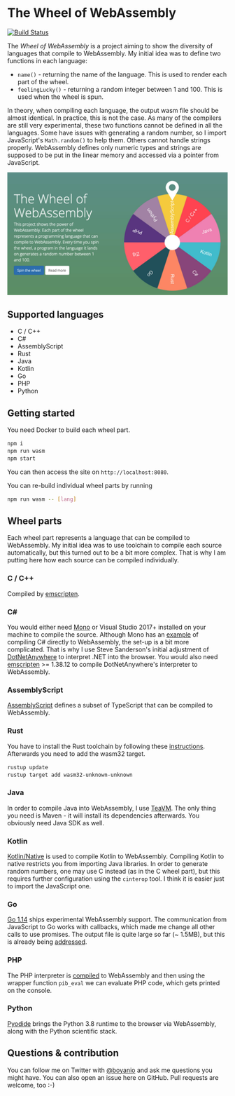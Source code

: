 # The Wheel of WebAssembly

[![Build Status](https://travis-ci.org/boyanio/wasm-wheel.svg?branch=master)](https://travis-ci.org/boyanio/wasm-wheel)

The _Wheel of WebAssembly_ is a project aiming to show the diversity of languages that compile to WebAssembly. My initial idea was to define two functions in each language:

- `name()` - returning the name of the language. This is used to render each part of the wheel.
- `feelingLucky()` - returning a random integer between 1 and 100. This is used when the wheel is spun.

In theory, when compiling each language, the output wasm file should be almost identical. In practice, this is not the case. As many of the compilers are still very experimental, these two functions cannot be defined in all the languages. Some have issues with generating a random number, so I import JavaScript's `Math.random()` to help them. Others cannot handle strings properly. WebAssembly defines only numeric types and strings are supposed to be put in the linear memory and accessed via a pointer from JavaScript.

![Wheel of WebAssembly screenShot](/assets/wasm-wheel-screenshot.jpg)

## Supported languages

- C / C++
- C#
- AssemblyScript
- Rust
- Java
- Kotlin
- Go
- PHP
- Python

## Getting started

You need Docker to build each wheel part.

```bash
npm i
npm run wasm
npm start
```

You can then access the site on `http://localhost:8080`.

You can re-build individual wheel parts by running

```bash
npm run wasm -- [lang]
```

## Wheel parts

Each wheel part represents a language that can be compiled to WebAssembly. My initial idea was to use toolchain to compile each source automatically, but this turned out to be a bit more complex. That is why I am putting here how each source can be compiled individually.

### C / C++

Compiled by [emscripten](https://emscripten.org).

### C#

You would either need [Mono](http://www.mono-project.com/docs/) or Visual Studio 2017+ installed on your machine to compile the source. Although Mono has an [example](http://www.mono-project.com/news/2017/08/09/hello-webassembly/) of compiling C# directly to WebAssembly, the set-up is a bit more complicated. That is why I use Steve Sanderson's initial adjustment of [DotNetAnywhere](https://github.com/boyanio/DotNetAnywhere) to interpret .NET into the browser. You would also need [emscripten](https://kripken.github.io/emscripten-site/docs/getting_started/downloads.html) >= 1.38.12 to compile DotNetAnywhere's interpreter to WebAssembly.

### AssemblyScript

[AssemblyScript](https://www.npmjs.com/package/assemblyscript) defines a subset of TypeScript that can be compiled to WebAssembly.

### Rust

You have to install the Rust toolchain by following these [instructions](https://www.rust-lang.org/en-US/install.html). Afterwards you need to add the wasm32 target.

```bash
rustup update
rustup target add wasm32-unknown-unknown
```

### Java

In order to compile Java into WebAssembly, I use [TeaVM](http://teavm.org/). The only thing you need is Maven - it will install its dependencies afterwards. You obviously need Java SDK as well.

### Kotlin

[Kotlin/Native](https://github.com/JetBrains/kotlin-native/) is used to compile Kotlin to WebAssembly. Compiling Kotlin to native restricts you from importing Java libraries. In order to generate random numbers, one may use C instead (as in the C wheel part), but this requires further configuration using the `cinterop` tool. I think it is easier just to import the JavaScript one.

### Go

[Go 1.14](https://tip.golang.org/doc/go1.14) ships experimental WebAssembly support. The communication from JavaScript to Go works with callbacks, which made me change all other calls to use promises. The output file is quite large so far (~ 1.5MB), but this is already being [addressed](https://github.com/golang/go/issues/6853).

### PHP

The PHP interpreter is [compiled](https://github.com/oraoto/pib/) to WebAssembly and then using the wrapper function `pib_eval` we can evaluate PHP code, which gets printed on the console.

### Python

[Pyodide](https://github.com/iodide-project/pyodide) brings the Python 3.8 runtime to the browser via WebAssembly, along with the Python scientific stack.

## Questions & contribution

You can follow me on Twitter with [@boyanio](https://twitter.com/boyanio) and ask me questions you might have. You can also open an issue here on GitHub. Pull requests are welcome, too :-)
